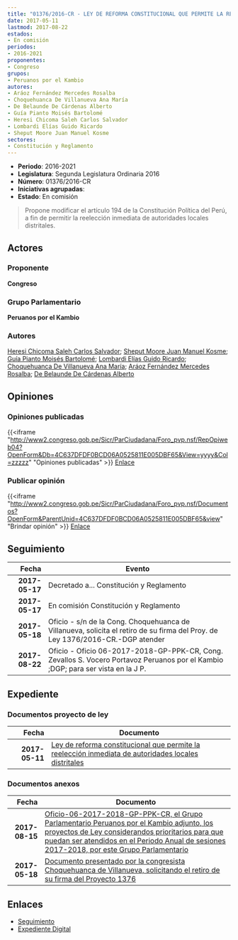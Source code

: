 ```yaml
---
title: "01376/2016-CR - LEY DE REFORMA CONSTITUCIONAL QUE PERMITE LA REELECCIÓN"
date: 2017-05-11
lastmod: 2017-08-22
estados:
- En comisión
periodos:
- 2016-2021
proponentes:
- Congreso
grupos:
- Peruanos por el Kambio
autores:
- Aráoz Fernández Mercedes Rosalba
- Choquehuanca De Villanueva Ana María
- De Belaunde De Cárdenas Alberto
- Guía Pianto Moisés Bartolomé
- Heresi Chicoma Saleh Carlos Salvador
- Lombardi Elías Guido Ricardo
- Sheput Moore Juan Manuel Kosme
sectores:
- Constitución y Reglamento
---
```

- **Periodo**: 2016-2021
- **Legislatura**: Segunda Legislatura Ordinaria 2016
- **Número**: 01376/2016-CR
- **Iniciativas agrupadas**: 
- **Estado**: En comisión

> Propone modificar el artículo 194 de la Constitución Política del Perú, a fin de permitir la reelección inmediata de autoridades locales distritales.


## Actores

### Proponente

**Congreso**

### Grupo Parlamentario

**Peruanos por el Kambio**

### Autores

[Heresi Chicoma Saleh Carlos Salvador](mailto:mailto:sheresi@congreso.gob.pe); [Sheput Moore Juan Manuel Kosme](mailto:mailto:jsheput@congreso.gob.pe); [Guía Pianto Moisés Bartolomé](mailto:mailto:mguia@congreso.gob.pe); [Lombardi Elías Guido Ricardo](mailto:mailto:glombardi@congreso.gob.pe); [Choquehuanca De Villanueva Ana María](mailto:mailto:achoquehuanca@congreso.gob.pe); [Aráoz Fernández Mercedes Rosalba](mailto:mailto:maraoz@congreso.gob.pe); [De Belaunde De Cárdenas Alberto](mailto:mailto:adebelaunde@congreso.gob.pe)

## Opiniones

### Opiniones publicadas

{{<iframe "http://www2.congreso.gob.pe/Sicr/ParCiudadana/Foro_pvp.nsf/RepOpiweb04?OpenForm&Db=4C637DFDF0BCD06A0525811E005DBF65&View=yyyy&Col=zzzzz" "Opiniones publicadas" >}}
[Enlace](http://www2.congreso.gob.pe/Sicr/ParCiudadana/Foro_pvp.nsf/RepOpiweb04?OpenForm&Db=4C637DFDF0BCD06A0525811E005DBF65&View=yyyy&Col=zzzzz)

### Publicar opinión

{{<iframe "http://www2.congreso.gob.pe/Sicr/ParCiudadana/Foro_pvp.nsf/Documentos?OpenForm&ParentUnid=4C637DFDF0BCD06A0525811E005DBF65&view" "Brindar opinión" >}}
[Enlace](http://www2.congreso.gob.pe/Sicr/ParCiudadana/Foro_pvp.nsf/Documentos?OpenForm&ParentUnid=4C637DFDF0BCD06A0525811E005DBF65&view)


## Seguimiento

| Fecha | Evento |
|------:|--------|
| **2017-05-17** | Decretado a... Constitución y Reglamento |
| **2017-05-17** | En comisión Constitución y Reglamento |
| **2017-05-18** | Oficio - s/n de la Cong. Choquehuanca de Villanueva, solicita el retiro de su firma del Proy. de Ley 1376/2016-CR.-DGP atender |
| **2017-08-22** | Oficio - Oficio 06-2017-2018-GP-PPK-CR, Cong. Zevallos S. Vocero Portavoz Peruanos por el Kambio ;DGP; para ser vista en la J P. |

## Expediente

### Documentos proyecto de ley

| Fecha | Documento |
|------:|-----------|
| **2017-05-11** | [Ley de reforma constitucional que permite la reelección inmediata de autoridades locales distritales](http://www.leyes.congreso.gob.pe/Documentos/2016_2021/Proyectos_de_Ley_y_de_Resoluciones_Legislativas/PL0137620170511...pdf) |

### Documentos anexos

| Fecha | Documento |
|------:|-----------|
| **2017-08-15** | [Oficio-06-2017-2018-GP-PPK-CR, el Grupo Parlamentario Peruanos por el Kambio adjunto, los proyectos de Ley considerandos prioritarios para que puedan ser atendidos en el Periodo Anual de sesiones 2017-2018, por este Grupo Parlamentario](http://www.leyes.congreso.gob.pe/Documentos/2016_2021/Oficios/Grupos_Parlamentarios/OFICIO-06-2017-2018-GP-PPK-CR.pdf) |
| **2017-05-18** | [Documento presentado por la congresista Choquehuanca de Villanueva, solicitando el retiro de su firma del Proyecto 1376](http://www.leyes.congreso.gob.pe/Documentos/2016_2021/Oficios/Congresistas/DOCUMENTO-S.N.-01376.pdf) |

## Enlaces

- [Seguimiento](http://www2.congreso.gob.pe/Sicr/TraDocEstProc/CLProLey2016.nsf/f7fff46988ca05b1052578e100829cc7/5fc566beb0390a630525811e00063c6a?OpenDocument)
- [Expediente Digital](http://www2.congreso.gob.pe/Sicr/TraDocEstProc/Expvirt_2011.nsf/visbusqptramdoc1621/01376?opendocument)

